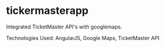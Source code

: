 # tickermasterapp

Integrated TicketMaster API's with googlemaps.

Technologies Used:
AngularJS,
Google Maps,
TicketMaster API
